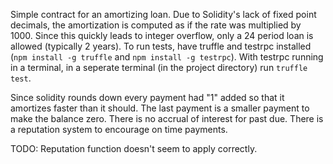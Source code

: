 Simple contract for an amortizing loan.  Due to Solidity's lack of fixed point decimals, the amortization is computed as if the rate was multiplied by 1000.  Since this quickly leads to integer overflow, only a 24 period loan is allowed (typically 2 years).  To run tests, have truffle and testrpc installed (`npm install -g truffle` and `npm install -g testrpc`).  With testrpc running in a terminal, in a seperate terminal (in the project directory) run `truffle test`.  

Since solidity rounds down every payment had "1" added so that it amortizes faster than it should.  The last payment is a smaller payment to make the balance zero.  There is no accrual of interest for past due.  There is a reputation system to encourage on time payments.

TODO: Reputation function doesn't seem to apply correctly.